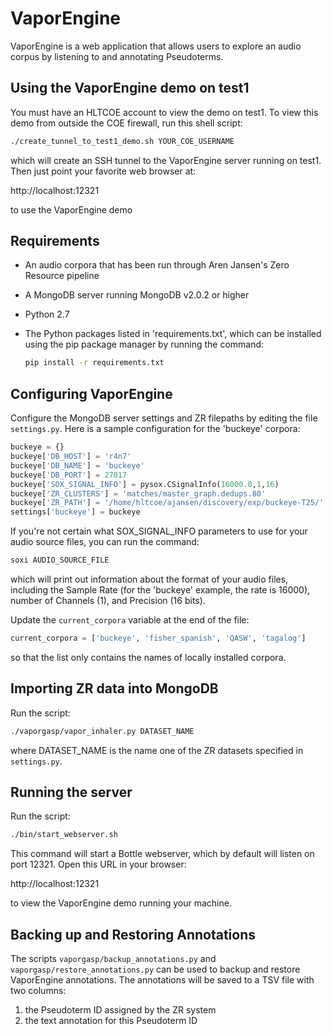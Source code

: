 VaporEngine
===========

VaporEngine is a web application that allows users to explore an audio
corpus by listening to and annotating Pseudoterms.


Using the VaporEngine demo on test1
-----------------------------------

You must have an HLTCOE account to view the demo on test1.  To view
this demo from outside the COE firewall, run this shell script:

```bash
./create_tunnel_to_test1_demo.sh YOUR_COE_USERNAME
```

which will create an SSH tunnel to the VaporEngine server running on
test1.  Then just point your favorite web browser at:

  http://localhost:12321

to use the VaporEngine demo


Requirements
------------

* An audio corpora that has been run through Aren Jansen's Zero Resource pipeline
* A MongoDB server running MongoDB v2.0.2 or higher
* Python 2.7
* The Python packages listed in 'requirements.txt', which can be installed
  using the pip package manager by running the command:

    ```bash
    pip install -r requirements.txt
    ```


Configuring VaporEngine
-----------------------

Configure the MongoDB server settings and ZR filepaths by editing the
file ```settings.py```.  Here is a sample configuration for the
'buckeye' corpora:

```python
buckeye = {}
buckeye['DB_HOST'] = 'r4n7'
buckeye['DB_NAME'] = 'buckeye'
buckeye['DB_PORT'] = 27017
buckeye['SOX_SIGNAL_INFO'] = pysox.CSignalInfo(16000.0,1,16)
buckeye['ZR_CLUSTERS'] = 'matches/master_graph.dedups.80'
buckeye['ZR_PATH'] = '/home/hltcoe/ajansen/discovery/exp/buckeye-T25/'
settings['buckeye'] = buckeye
```

If you're not certain what SOX_SIGNAL_INFO parameters to use for your
audio source files, you can run the command:

```bash
soxi AUDIO_SOURCE_FILE
```

which will print out information about the format of your audio files,
including the Sample Rate (for the 'buckeye' example, the rate is
16000), number of Channels (1), and Precision (16 bits).

Update the ```current_corpora``` variable at the end of the file:

```python
current_corpora = ['buckeye', 'fisher_spanish', 'QASW', 'tagalog']
```

so that the list only contains the names of locally installed corpora.


Importing ZR data into MongoDB
------------------------------

Run the script:

```bash
./vaporgasp/vapor_inhaler.py DATASET_NAME
```

where DATASET_NAME is the name one of the ZR datasets specified
in ```settings.py```.


Running the server
------------------

Run the script:

```bash
./bin/start_webserver.sh
```

This command will start a Bottle webserver, which by default will
listen on port 12321.  Open this URL in your browser:

  http://localhost:12321

to view the VaporEngine demo running your machine.


Backing up and Restoring Annotations
------------------------------------

The scripts ```vaporgasp/backup_annotations.py```
and ```vaporgasp/restore_annotations.py``` can be used to backup and
restore VaporEngine annotations.  The annotations will be saved to a
TSV file with two columns:

1. the Pseudoterm ID assigned by the ZR system
2. the text annotation for this Pseudoterm ID
